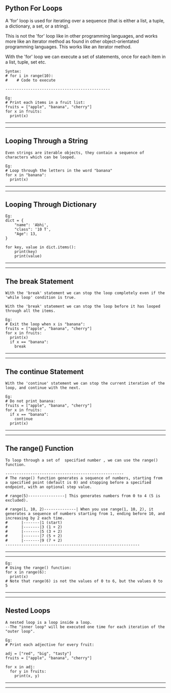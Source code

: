 Python For Loops
---

A 'for' loop is used for iterating over a sequence (that is either a list, a tuple, a dictionary, a set, or a string).

This is not the 'for' loop like  in other programming languages, and works more like an iterator method as found in other object-orientated programming languages.
This works like an iterator method.

With the 'for' loop we can execute a set of statements, once for each item in a list, tuple, set etc.

```
Syntax:
# for i in range(10):
#    # Code to execute

----------------------------------------------

Eg:
# Print each items in a fruit list:
fruits = ["apple", "banana", "cherry"]
for x in fruits:
  print(x)
```

---------------------------------------------------------------------------------------
------------------------------------------

Looping Through a String
---

```
Even strings are iterable objects, they contain a sequence of characters which can be looped.

Eg:
# Loop through the letters in the word "banana"
for x in "banana":
  print(x)
```

------------------------------------------------------------------------------------------------------
------

Looping Through Dictionary
---
```
Eg:
dict = {
    "name": 'Abhi',
    "class": '10 T',
    "Age": 13,
}

for key, value in dict.items():
    print(key)
    print(value)
```
---
---

The break Statement
---

```
With the 'break' statement we can stop the loop completely even if the 'while loop' condition is true.

With the 'break' statement we can stop the loop before it has looped through all the items.

Eg:
# Exit the loop when x is "banana":
fruits = ["apple", "banana", "cherry"]
for x in fruits:
  print(x)
  if x == "banana":
    break
```

------------------------------------------------------------------------------------------------
-----------------

The continue Statement
---
```
With the 'continue' statement we can stop the current iteration of the loop, and continue with the next.

Eg:
# Do not print banana:
fruits = ["apple", "banana", "cherry"]
for x in fruits:
  if x == "banana":
    continue
  print(x)
```

------------------------------------------------------------------------------------------------------------
-----


The range() Function
---

```
To loop through a set of  specified number , we can use the range() function.

----------------------------------------------------
# The range() function generates a sequence of numbers, starting from a specified point (default is 0) and stopping before a specified endpoint, with an optional step value.

# range(5)----------------| This generates numbers from 0 to 4 (5 is excluded).

# range(1, 10, 2)--------------| When you use range(1, 10, 2), it generates a sequence of numbers starting from 1, ending before 10, and increasing by 2 each time.
#      |-------|1 (start)
#      |-------|3 (1 + 2)
#      |-------|5 (3 + 2)
#      |-------|7 (5 + 2)
#      |-------|9 (7 + 2)
-----------------------------------------------------------
```

----
----

```
Eg:
# Using the range() function:
for x in range(6):
  print(x)
# Note that range(6) is not the values of 0 to 6, but the values 0 to 5
```

------------------------------------------------------------------------------------------------------------------
-------------

Nested Loops
---

```
A nested loop is a loop inside a loop.
--The "inner loop" will be executed one time for each iteration of the "outer loop".

Eg:
# Print each adjective for every fruit:

adj = ["red", "big", "tasty"]
fruits = ["apple", "banana", "cherry"]

for x in adj:
  for y in fruits:
    print(x, y)
```

----------------------------------------------------------------------------------------------------------------------
---------
